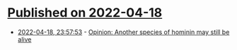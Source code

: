 # [Published on 2022-04-18](index.md)

* [2022-04-18, 23:57:53](https://news.ycombinator.com/item?id=31078244) - [Opinion: Another species of hominin may still be alive](https://www.the-scientist.com/magazine-issue/opinion-another-species-of-hominin-may-still-be-alive-69869)
